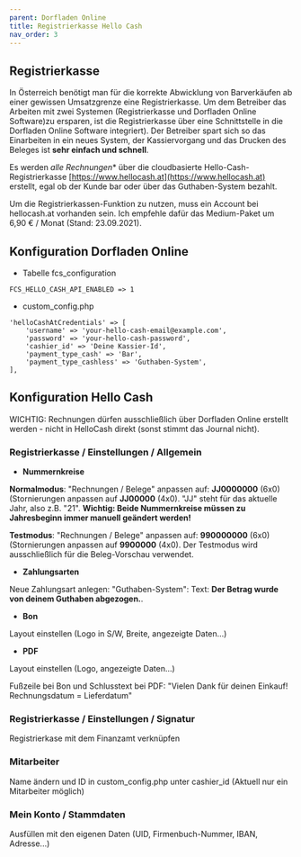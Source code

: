 ```yaml
---
parent: Dorfladen Online
title: Registrierkasse Hello Cash
nav_order: 3
---
```


## Registrierkasse

In Österreich benötigt man für die korrekte Abwicklung von Barverkäufen ab einer gewissen Umsatzgrenze eine Registrierkasse. Um dem Betreiber das Arbeiten mit zwei Systemen (Registrierkasse und Dorfladen Online Software)zu ersparen, ist die Registrierkasse über eine Schnittstelle in die Dorfladen Online Software integriert). Der Betreiber spart sich so das Einarbeiten in ein neues System, der Kassiervorgang und das Drucken des Beleges ist **sehr einfach und schnell**.

Es werden *alle Rechnungen** über die cloudbasierte Hello-Cash-Registrierkasse [https://www.hellocash.at](https://www.hellocash.at) erstellt, egal ob der Kunde bar oder über das Guthaben-System bezahlt.

Um die Registrierkassen-Funktion zu nutzen, muss ein Account bei hellocash.at vorhanden sein. Ich empfehle dafür das Medium-Paket um 6,90 € / Monat (Stand: 23.09.2021).


## Konfiguration Dorfladen Online

* Tabelle fcs_configuration

```
FCS_HELLO_CASH_API_ENABLED => 1
```

* custom_config.php

```
'helloCashAtCredentials' => [
    'username' => 'your-hello-cash-email@example.com',
    'password' => 'your-hello-cash-password',
    'cashier_id' => 'Deine Kassier-Id',
    'payment_type_cash' => 'Bar',
    'payment_type_cashless' => 'Guthaben-System',
],
```

## Konfiguration Hello Cash

WICHTIG: Rechnungen dürfen ausschließlich über Dorfladen Online erstellt werden - nicht in HelloCash direkt (sonst stimmt das Journal nicht).

### Registrierkasse / Einstellungen / Allgemein

* **Nummernkreise**

**Normalmodus**: "Rechnungen / Belege" anpassen auf: **JJ0000000** (6x0) (Stornierungen anpassen auf **JJ00000** (4x0). "JJ" steht für das aktuelle Jahr, also z.B. "21". **Wichtig: Beide Nummernkreise müssen zu Jahresbeginn immer manuell geändert werden!**

**Testmodus**: "Rechnungen / Belege" anpassen auf: **990000000** (6x0) (Stornierungen anpassen auf **9900000** (4x0). Der Testmodus wird ausschließlich für die Beleg-Vorschau verwendet.

* **Zahlungsarten**

Neue Zahlungsart anlegen: "Guthaben-System": Text: **Der Betrag wurde von deinem Guthaben abgezogen.**.

* **Bon**

Layout einstellen (Logo in S/W, Breite, angezeigte Daten...)

* **PDF**

Layout einstellen (Logo, angezeigte Daten...)

Fußzeile bei Bon und Schlusstext bei PDF: "Vielen Dank für deinen Einkauf! Rechnungsdatum = Lieferdatum"


### Registrierkasse / Einstellungen / Signatur

Registrierkase mit dem Finanzamt verknüpfen


### Mitarbeiter

Name ändern und ID in custom_config.php unter cashier_id (Aktuell nur ein Mitarbeiter möglich)


### Mein Konto / Stammdaten

Ausfüllen mit den eigenen Daten (UID, Firmenbuch-Nummer, IBAN, Adresse...)
